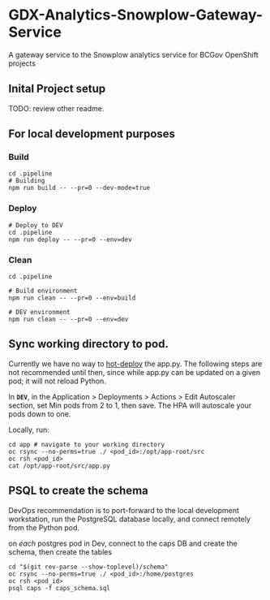 # GDX-Analytics-Snowplow-Gateway-Service
A gateway service to the Snowplow analytics service for BCGov OpenShift projects

## Inital Project setup
TODO: 
review other readme.

## For local development purposes

### Build
```
cd .pipeline
# Building
npm run build -- --pr=0 --dev-mode=true

```
### Deploy
```
# Deploy to DEV
cd .pipeline
npm run deploy -- --pr=0 --env=dev
```
### Clean
```
cd .pipeline

# Build environment
npm run clean -- --pr=0 --env=build

# DEV environment
npm run clean -- --pr=0 --env=dev

```

## Sync working directory to pod.

Currently we have no way to [hot-deploy](https://docs.openshift.com/container-platform/3.11/using_images/s2i_images/python.html#python-hot-deploy) the app.py. The following steps are not recommended until then, since while app.py can be updated on a given pod; it will not reload Python.

In **`DEV`**, in the Application > Deployments > Actions > Edit Autoscaler section, set Min pods from 2 to 1, then save. The HPA will autoscale your pods down to one.

Locally, run:

```
cd app # navigate to your working directory
oc rsync --no-perms=true ./ <pod_id>:/opt/app-root/src
oc rsh <pod_id>
cat /opt/app-root/src/app.py
```

## PSQL to create the schema

DevOps recommendation is to port-forward to the local development workstation, run the PostgreSQL database locally, and connect remotely from the Python pod.

on *each* postgres pod in Dev, connect to the caps DB and create the schema, then create the tables
```
cd "$(git rev-parse --show-toplevel)/schema"
oc rsync --no-perms=true ./ <pod_id>:/home/postgres
oc rsh <pod_id>
psql caps -f caps_schema.sql
```

